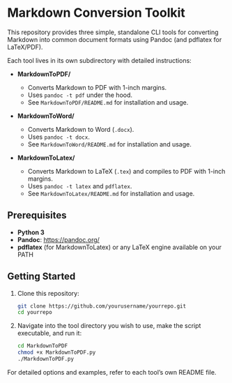 # Markdown Conversion Toolkit
 
 This repository provides three simple, standalone CLI tools for converting Markdown into common document formats using Pandoc (and pdflatex for LaTeX/PDF).
 
 Each tool lives in its own subdirectory with detailed instructions:
 
 - **MarkdownToPDF/**
   - Converts Markdown to PDF with 1-inch margins.
   - Uses `pandoc -t pdf` under the hood.
   - See `MarkdownToPDF/README.md` for installation and usage.
 
 - **MarkdownToWord/**
   - Converts Markdown to Word (`.docx`).
   - Uses `pandoc -t docx`.
   - See `MarkdownToWord/README.md` for installation and usage.
 
 - **MarkdownToLatex/**
   - Converts Markdown to LaTeX (`.tex`) and compiles to PDF with 1-inch margins.
   - Uses `pandoc -t latex` and `pdflatex`.
   - See `MarkdownToLatex/README.md` for installation and usage.
 
 ## Prerequisites
 
 - **Python 3**
 - **Pandoc**: https://pandoc.org/
 - **pdflatex** (for MarkdownToLatex) or any LaTeX engine available on your PATH
 
 ## Getting Started
 
 1. Clone this repository:
    ```bash
    git clone https://github.com/yourusername/yourrepo.git
    cd yourrepo
    ```
 2. Navigate into the tool directory you wish to use, make the script executable, and run it:
    ```bash
    cd MarkdownToPDF
    chmod +x MarkdownToPDF.py
    ./MarkdownToPDF.py
    ```
 
 For detailed options and examples, refer to each tool’s own README file.